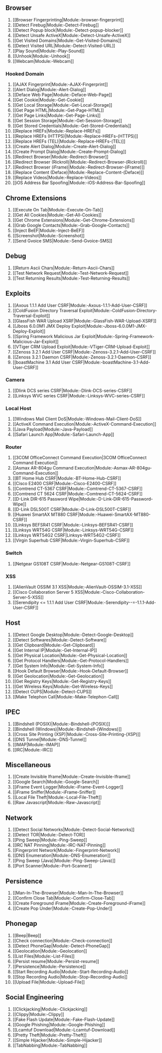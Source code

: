 ## Browser
1. [[Browser Fingerprinting|Module:-browser-fingerprint]]
1. [[Detect Firebug|Module:-Detect-Firebug]]
1. [[Detect Popup block|Module:-Detect-popup-blocker]]
1. [[Detect Unsafe ActiveX|Module:-Detect-Unsafe-ActiveX]]
1. [[Get Visited Domains|Module:-Get-Visited-Domains]]
1. [[Detect Visited URL|Module:-Detect-Visited-URL]]
1. [[Play Sound|Module:-Play-Sound]]
1. [[Unhook|Module:-Unhook]]
1. [[Webcam|Module:-Webcam]]

### Hooked Domain

1. [[AJAX Fingerprint|Module:-AJAX-Fingerprint]]
1. [[Alert Dialog|Module:-Alert-Dialog]]
1. [[Deface Web Page|Module:-Deface-Web-Page]]
1. [[Get Cookie|Module:-Get-Cookie]]
1. [[Get Local Storage|Module:-Get-Local-Storage]]
1. [[Get Page HTML|Module:-Get-Page-HTML]]
1. [[Get Page Links|Module:-Get-Page-Links]]
1. [[Get Session Storage|Module:-Get-Session-Storage]]
1. [[Get Stored Credentials|Module:-Get-Stored-Credentials]]
1. [[Replace HREFs|Module:-Replace-HREFs]]
1. [[Replace HREFs (HTTPS)|Module:-Replace-HREFs-(HTTPS)]]
1. [[Replace HREFs (TEL)|Module:-Replace-HREFs-(TEL)]]
1. [[Create Alert Dialog|Module:-Create-Alert-Dialog]]
1. [[Create Prompt Dialog|Module:-Create-Prompt-Dialog]]
1. [[Redirect Browser|Module:-Redirect-Browser]]
1. [[Redirect Browser (Rickroll)|Module:-Redirect-Browser-(Rickroll)]]
1. [[Redirect Browser (iFrame)|Module:-Redirect-Browser-(iFrame)]]
1. [[Replace Content (Deface)|Module:-Replace-Content-(Deface)]]
1. [[Replace Videos|Module:-Replace-Videos]]
1. [[iOS Address Bar Spoofing|Module:-iOS-Address-Bar-Spoofing]]

## Chrome Extensions

1. [[Execute On Tab|Module:-Execute-On-Tab]]
1. [[Get All Cookies|Module:-Get-All-Cookies]]
1. [[Get Chrome Extensions|Module:-Get-Chrome-Extensions]]
1. [[Grab Google Contacts|Module:-Grab-Google-Contacts]]
1. [[Inject BeEF|Module:-Inject-BeEF]]
1. [[Screenshot|Module:-Screenshot]]
1. [[Send Gvoice SMS|Module:-Send-Gvoice-SMS]]

## Debug

1. [[Return Ascii Chars|Module:-Return-Ascii-Chars]]
1. [[Test Network Request|Module:-Test-Network-Request]]
1. [[Test Returning Results|Module:-Test-Returning-Results]]

## Exploits

1. [[Axous 1.1.1 Add User CSRF|Module:-Axous-1.1.1-Add-User-CSRF]]
1. [[ColdFusion Directory Traversal Exploit|Module:-ColdFusion-Directory-Traversal-Exploit]]
1. [[GlassFish WAR Upload XSRF|Module:-GlassFish-WAR-Upload-XSRF]]
1. [[Jboss 6.0.0M1 JMX Deploy Exploit|Module:-Jboss-6.0.0M1-JMX-Deploy-Exploit]]
1. [[Spring Framework Malicious Jar Exploit|Module:-Spring-Framework-Malicious-Jar-Exploit]]
1. [[VTiger CRM Upload Exploit|Module:-VTiger-CRM-Upload-Exploit]]
1. [[Zenoss 3.2.1 Add User CSRF|Module:-Zenoss-3.2.1-Add-User-CSRF]]
1. [[Zenoss 3.2.1 Daemon CSRF|Module:-Zenoss-3.2.1-Daemon-CSRF]]
1. [[boastMachine 3.1 Add User CSRF|Module:-boastMachine-3.1-Add-User-CSRF]]

### Camera

1. [[Dlink DCS series CSRF|Module:-Dlink-DCS-series-CSRF]]
1. [[Linksys WVC series CSRF|Module:-Linksys-WVC-series-CSRF]]

### Local Host

1. [[Windows Mail Client DoS|Module:-Windows-Mail-Client-DoS]]
1. [[ActiveX Command Execution|Module:-ActiveX-Command-Execution]]
1. [[Java Payload|Module:-Java-Payload]]
1. [[Safari Launch App|Module:-Safari-Launch-App]]

### Router

1. [[3COM OfficeConnect Command Execution|3COM OfficeConnect Command Execution]]
1. [[Asmax AR-804gu Command Execution|Module:-Asmax-AR-804gu-Command-Execution]]
1. [[BT Home Hub CSRF|Module:-BT-Home-Hub-CSRF]]
1. [[Cisco E2400 CSRF|Module:-Cisco-E2400-CSRF]]
1. [[Comtrend CT-5367 CSRF|Module:-Comtrend-CT-5367-CSRF]]
1. [[Comtrend CT 5624 CSRF|Module:-Comtrend-CT-5624-CSRF]]
1. [[D-Link DIR-615 Password Wipe|Module:-D-Link-DIR-615-Password-Wipe]]
1. [[D-Link DSL500T CSRF|Module:-D-Link-DSL500T-CSRF]]
1. [[Huawei SmartAX MT880 CSRF|Module:-Huawei-SmartAX-MT880-CSRF]]
1. [[Linksys BEFSR41 CSRF|Module:-Linksys-BEFSR41-CSRF]]
1. [[Linksys WRT54G CSRF|Module:-Linksys-WRT54G-CSRF]]
1. [[Linksys WRT54G2 CSRF|Linksys-WRT54G2-CSRF]]
1. [[Virgin Superhub CSRF|Module:-Virgin-Superhub-CSRF]]

### Switch

1. [[Netgear GS108T CSRF|Module:-Netgear-GS108T-CSRF]]

### XSS

1. [[AlienVault OSSIM 3.1 XSS|Module:-AlienVault-OSSIM-3.1-XSS]]
1. [[Cisco Collaboration Server 5 XSS|Module:-Cisco-Collaboration-Server-5-XSS]]
1. [[Serendipity <= 1.1.1 Add User CSRF|Module:-Serendipity--=-1.1.1-Add-User-CSRF]]


## Host

1. [[Detect Google Desktop|Module:-Detect-Google-Desktop]]
1. [[Detect Softwares|Module:-Detect-Software]]
1. [[Get Clipboard|Module:-Get-Clipboard]]
1. [[Get Internal IP|Module:-Get-Internal-IP]]
1. [[Get Physical Location|Module:-Get-Physical-Location]]
1. [[Get Protocol Handlers|Module:-Get-Protocol-Handlers]]
1. [[Get System Info|Module:-Get-System-Info]]
1. [[Hook Default Browser|Module:-Hook-Default-Browser]]
1. [[Get Geolocation|Module:-Get-Geolocation]]
1. [[Get Registry Keys|Module:-Get-Registry-Keys]]
1. [[Get Wireless Keys|Module:-Get-Wireless-Keys]]
1. [[Detect CUPS|Module:-Detect-CUPS]]
1. [[Make Telephon Call|Module:-Make-Telephon-Call]]

## IPEC

1. [[Bindshell (POSIX)|Module:-Bindshell-(POSIX)]]
1. [[Bindshell (Windows)|Module:-Bindshell-(Windows)]]
1. [[Cross Site Printing (XSP)|Module:-Cross-Site-Printing-(XSP)]]
1. [[DNS Tunnel|Module:-DNS-Tunnel]]
1. [[IMAP|Module:-IMAP]]
1. [[IRC|Module:-IRC]]

## Miscellaneous

1. [[Create Invisible Iframe|Module:-Create-Invisible-Iframe]]
1. [[Google Search|Module:-Google-Search]]
1. [[iFrame Event Logger|Module:-iFrame-Event-Logger]]
1. [[iFrame Sniffer|Module:-iFrame-Sniffer]]
1. [[Local File Theft|Module:-Local-File-Theft]]
1. [[Raw Javascript|Module:-Raw-Javascript]]

## Network

1. [[Detect Social Networks|Module:-Detect-Social-Networks]]
1. [[Detect TOR|Module:-Detect-TOR]]
1. [[Ping Sweep|Module:-Ping-Sweep]]
1. [[IRC NAT Pinning|Module:-IRC-NAT-Pinning]]
1. [[Fingerprint Network|Module:-Fingerprint-Network]]
1. [[DNS Enumeration|Module:-DNS-Enumeration]]
1. [[Ping Sweep (Java)|Module:-Ping-Sweep-(Java)]]
1. [[Port Scanner|Module:-Port-Scanner]]

## Persistence

1. [[Man-In-The-Browser|Module:-Man-In-The-Browser]]
1. [[Confirm Close Tab|Module:-Confirm-Close-Tab]]
1. [[Create Foreground iFrame|Module:-Create-Foreground-iFrame]]
1. [[Create Pop Under|Module:-Create-Pop-Under]]

## Phonegap

1. [[Beep|Beep]]
1. [[Check connection|Module:-Check-connection]]
1. [[Detect PhoneGap|Module:-Detect-PhoneGap]]
1. [[Geolocation|Module:-Geolocation]]
1. [[List Files|Module:-List-Files]]
1. [[Persist resume|Module:-Persist-resume]]
1. [[Persistence|Module:-Persistence]]
1. [[Start Recording Audio|Module:-Start-Recording-Audio]]
1. [[Stop Recording Audio|Module:-Stop-Recording-Audio]]
1. [[Upload File|Module:-Upload-File]]

## Social Engineering

1. [[Clickjacking|Module:-Clickjacking]]
1. [[Clippy|Module:-Clippy]]
1. [[Fake Flash Update|Module:-Fake-Flash-Update]]
1. [[Google Phishing|Module:-Google-Phishing]]
1. [[Lcamtuf Download|Module:-Lcamtuf-Download]]
1. [[Pretty Theft|Module:-Pretty-Theft]]
1. [[Simple Hijacker|Module:-Simple-Hijacker]]
1. [[TabNabbing|Module:-TabNabbing]]